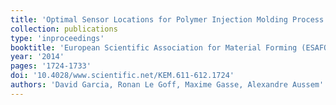 ```yaml
---
title: 'Optimal Sensor Locations for Polymer Injection Molding Process'
collection: publications
type: 'inproceedings'
booktitle: 'European Scientific Association for Material Forming (ESAFORM)'
year: '2014'
pages: '1724-1733'
doi: '10.4028/www.scientific.net/KEM.611-612.1724'
authors: 'David Garcia, Ronan Le Goff, Maxime Gasse, Alexandre Aussem'
---
```


